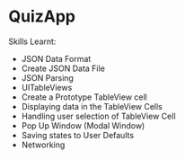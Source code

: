 # QuizApp

Skills Learnt:
- JSON Data Format
- Create JSON Data File
- JSON Parsing
- UITableViews
- Create a Prototype TableView cell
- Displaying data in the TableView Cells
- Handling user selection of TableView Cell
- Pop Up Window (Modal Window)
- Saving states to User Defaults
- Networking
